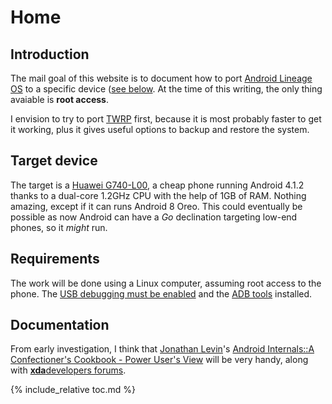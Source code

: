 # Home

## Introduction

The mail goal of this website is to document how to port [Android Lineage OS](https://lineageos.org/) to a specific device ([see below](#target-device). At the time of this writing, the only thing avaiable is **root access**.

I envision to try to port [TWRP](https://twrp.me/) first, because it is most probably faster to get it working, plus it gives useful options to backup and restore the system.

## Target device

The target is a [Huawei G740-L00](https://www.gsmarena.com/huawei_ascend_g740-5840.php), a cheap phone running Android 4.1.2 thanks to a dual-core 1.2GHz CPU with the help of 1GB of RAM. Nothing amazing, except if it can runs Android 8 Oreo. This could eventually be possible as now Android can have a *Go* declination targeting low-end phones, so it *might* run.

## Requirements

The work will be done using a Linux computer, assuming root access to the phone. The [USB debugging must be enabled](https://developer.android.com/studio/debug/dev-options.html) and the [ADB tools](https://developer.android.com/studio/run/oem-usb.html) installed.

## Documentation

From early investigation, I think that [Jonathan Levin](http://newandroidbook.com/)'s [Android Internals::A Confectioner's Cookbook - Power User's View](http://newandroidbook.com/AIvI-M-RL1.pdf) will be very handy, along with [**xda**developers forums](https://forum.xda-developers.com/).

{% include_relative toc.md %}
